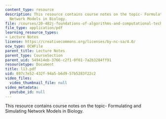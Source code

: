 ```yaml
---
content_type: resource
description: This resource contains course notes on the topic- Formulating and Simulating
  Network Models in Biology.
file: /courses/20-482j-foundations-of-algorithms-and-computational-techniques-in-systems-biology-spring-2006/897c7e52432f94a5b6d957b5283f22c2_l13.pdf
file_type: application/pdf
learning_resource_types:
- Lecture Notes
license: https://creativecommons.org/licenses/by-nc-sa/4.0/
ocw_type: OCWFile
parent_title: Lecture Notes
parent_type: CourseSection
parent_uid: 549414eb-3766-c2f1-0f01-7a2b3284ff91
resourcetype: Document
title: l13.pdf
uid: 897c7e52-432f-94a5-b6d9-57b5283f22c2
video_files:
  video_thumbnail_file: null
video_metadata:
  youtube_id: null
---
```

This resource contains course notes on the topic- Formulating and Simulating Network Models in Biology.